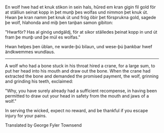 En wolf hwe had et knuk stikon in sein hals, hűred em kran gigin fil gold för at
ställiun seinat kopp in þet munþ þes wolfas und nimmon þet knuk út. Hwan þe kran
namm þet knuk út und fróg öbir þet försprukna gold, sagede þe wolf, hlahonda and
miþ þen tanþan samon gibiton:

"Hwarför? Has al ginóg undgäldj, för at sikor ställedes þeinat kopp in und út
fram þe munþ und þe múl es wolfas."

Hwan helpes þen üblan, ne warde-þú bilaun, und wese-þú þankbar hwef ändkwemmes
wundlaus.

---

A wolf who had a bone stuck in his throat hired a crane, for a large sum, to put
her head into his mouth and draw out the bone. When the crane had extracted the
bone and demanded the promised payment, the wolf, grinning and grinding his
teeth, exclaimed:

"Why, you have surely already had a sufficient recompense, in having been
permitted to draw out your head in safety from the mouth and jaws of a wolf."

In serving the wicked, expect no reward, and be thankful if you escape injury
for your pains.

Translated by George Fyler Townsend
